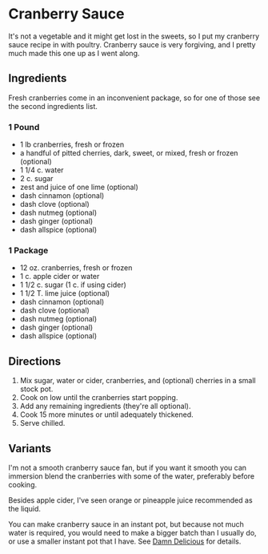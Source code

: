 # Cranberry Sauce

It's not a vegetable and it might get lost in the sweets, so I put my cranberry sauce recipe in with poultry.  Cranberry sauce is very forgiving, and I pretty much made this one up as I went along.

## Ingredients

Fresh cranberries come in an inconvenient package, so for one of those see the second ingredients list.

### 1 Pound

* 1 lb cranberries, fresh or frozen
* a handful of pitted cherries, dark, sweet, or mixed, fresh or frozen (optional)
* 1 1/4 c. water
* 2 c. sugar
* zest and juice of one lime (optional)
* dash cinnamon (optional)
* dash clove (optional)
* dash nutmeg (optional)
* dash ginger (optional)
* dash allspice (optional)

### 1 Package

* 12 oz. cranberries, fresh or frozen
* 1 c. apple cider or water
* 1 1/2 c. sugar (1 c. if using cider)
* 1 1/2 T. lime juice (optional)
* dash cinnamon (optional)
* dash clove (optional)
* dash nutmeg (optional)
* dash ginger (optional)
* dash allspice (optional)

## Directions

1. Mix sugar, water or cider, cranberries, and (optional) cherries in a small stock pot.
2. Cook on low until the cranberries start popping.
3. Add any remaining ingredients (they're all optional).
4. Cook 15 more minutes or until adequately thickened.
5. Serve chilled.

## Variants

I'm not a smooth cranberry sauce fan, but if you want it smooth you can immersion blend the cranberries with some of the water, preferably before cooking.

Besides apple cider, I've seen orange or pineapple juice recommended as the liquid.

You can make cranberry sauce in an instant pot, but because not much water is required, you would need to make a bigger batch than I usually do, or use a smaller instant pot that I have.  See [Damn Delicious](https://damndelicious.net/2019/11/19/instant-pot-cranberry-sauce/) for details.
